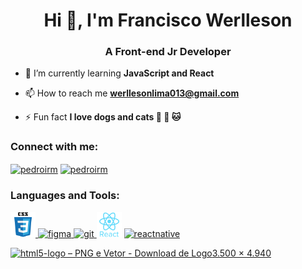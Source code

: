 

<h1 align="center">Hi 👋, I'm Francisco Werlleson</h1>
<h3 align="center">A Front-end Jr Developer</h3>

- 🌱 I’m currently learning **JavaScript and React**

- 📫 How to reach me **werllesonlima013@gmail.com**


- ⚡ Fun fact **I love dogs and cats 🐶 💖 🐱**

<h3 align="left">Connect with me:</h3>
<p align="left">
<a href="https://www.linkedin.com/in/werlleson-lima-18b993195/" target="blank"><img align="center" src="https://cdn.jsdelivr.net/npm/simple-icons@3.0.1/icons/linkedin.svg" alt="pedroirm" height="30" width="40" /></a>
<a href="https://www.instagram.com/fwnego/" target="blank"><img align="center" src="https://cdn.jsdelivr.net/npm/simple-icons@3.0.1/icons/instagram.svg" alt="pedroirm" height="30" width="40" /></a>
</p>

<h3 align="left">Languages and Tools:</h3>
<p align="left"> <a href="https://www.w3schools.com/css/" target="_blank"> <img src="https://raw.githubusercontent.com/devicons/devicon/master/icons/css3/css3-original-wordmark.svg" alt="css3" width="40" height="40"/> </a> <a href="https://www.docker.com/" target="_blank">  <a href="https://www.figma.com/" target="_blank"> <img src="https://www.vectorlogo.zone/logos/figma/figma-icon.svg" alt="figma" width="40" height="40"/> </a> <a href="https://git-scm.com/" target="_blank"> <img src="https://www.vectorlogo.zone/logos/git-scm/git-scm-icon.svg" alt="git" width="40" height="40"/> </a> 
  <img src="https://raw.githubusercontent.com/devicons/devicon/master/icons/react/react-original-wordmark.svg" alt="react" width="40" height="40"/> </a> 
  <a href="https://reactnative.dev/" target="_blank"> <img src="https://reactnative.dev/img/header_logo.svg" alt="reactnative" width="40" height="40"/> </a> </p>


<a role="link" tabindex="0" rel="noopener" target="_blank" href="https://logodownload.org/html-5-logo/html5-logo/" aria-label="Visitar Logo Download" class="eHAdSb" data-ved="0CAsQjRxqFwoTCOD0icH--PgCFQAAAAAdAAAAABAW"><img src="https://encrypted-tbn0.gstatic.com/images?q=tbn:ANd9GcRTul19UsSWl2dqVMGReiM9esRghV8sQPreNDgopBocyvrHbUSxGnRUA0FEORgjo0tBc0A&amp;usqp=CAU" jsaction="load:XAeZkd;" jsname="HiaYvf" class="n3VNCb" alt="html5-logo – PNG e Vetor - Download de Logo" data-noaft="1" style="width: 189px; height: 267px; margin: 0px;"><span class="VSIspc" jsname="eQ3Oyb" style="margin: 0px;">3.500 × 4.940</span></a>
